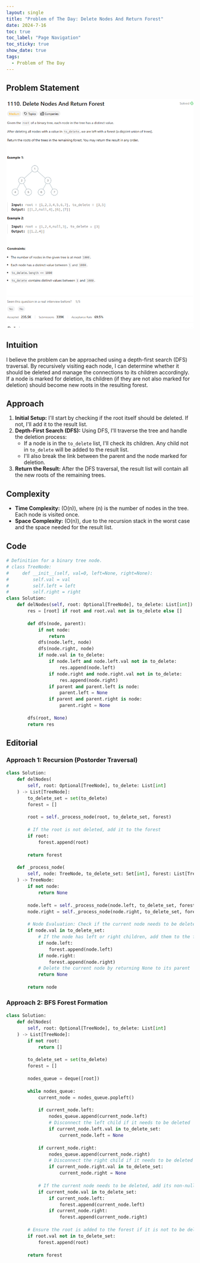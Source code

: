 ```yaml
---
layout: single
title: "Problem of The Day: Delete Nodes And Return Forest"
date: 2024-7-16
toc: true
toc_label: "Page Navigation"
toc_sticky: true
show_date: true
tags:
  - Problem of The Day
---
```


## Problem Statement

![1110](/assets/images/2024-07-16_19-49-08-problem-1110.png)

## Intuition

I believe the problem can be approached using a depth-first search (DFS) traversal. By recursively visiting each node, I can determine whether it should be deleted and manage the connections to its children accordingly. If a node is marked for deletion, its children (if they are not also marked for deletion) should become new roots in the resulting forest.

## Approach

1. **Initial Setup:** I'll start by checking if the root itself should be deleted. If not, I'll add it to the result list.
2. **Depth-First Search (DFS):** Using DFS, I'll traverse the tree and handle the deletion process:
   - If a node is in the `to_delete` list, I'll check its children. Any child not in `to_delete` will be added to the result list.
   - I'll also break the link between the parent and the node marked for deletion.
3. **Return the Result:** After the DFS traversal, the result list will contain all the new roots of the remaining trees.

## Complexity

- **Time Complexity:** \(O(n)\), where \(n\) is the number of nodes in the tree. Each node is visited once.
- **Space Complexity:** \(O(n)\), due to the recursion stack in the worst case and the space needed for the result list.

## Code

```python
# Definition for a binary tree node.
# class TreeNode:
#     def __init__(self, val=0, left=None, right=None):
#         self.val = val
#         self.left = left
#         self.right = right
class Solution:
    def delNodes(self, root: Optional[TreeNode], to_delete: List[int]) -> List[TreeNode]:
        res = [root] if root and root.val not in to_delete else []

        def dfs(node, parent):
            if not node:
                return
            dfs(node.left, node)
            dfs(node.right, node)
            if node.val in to_delete:
                if node.left and node.left.val not in to_delete:
                    res.append(node.left)
                if node.right and node.right.val not in to_delete:
                    res.append(node.right)
                if parent and parent.left is node:
                    parent.left = None
                if parent and parent.right is node:
                    parent.right = None

        dfs(root, None)
        return res
```

## Editorial

### Approach 1: Recursion (Postorder Traversal)

```python
class Solution:
    def delNodes(
        self, root: Optional[TreeNode], to_delete: List[int]
    ) -> List[TreeNode]:
        to_delete_set = set(to_delete)
        forest = []

        root = self._process_node(root, to_delete_set, forest)

        # If the root is not deleted, add it to the forest
        if root:
            forest.append(root)

        return forest

    def _process_node(
        self, node: TreeNode, to_delete_set: Set[int], forest: List[TreeNode]
    ) -> TreeNode:
        if not node:
            return None

        node.left = self._process_node(node.left, to_delete_set, forest)
        node.right = self._process_node(node.right, to_delete_set, forest)

        # Node Evaluation: Check if the current node needs to be deleted
        if node.val in to_delete_set:
            # If the node has left or right children, add them to the forest
            if node.left:
                forest.append(node.left)
            if node.right:
                forest.append(node.right)
            # Delete the current node by returning None to its parent
            return None

        return node
```

### Approach 2: BFS Forest Formation

```python
class Solution:
    def delNodes(
        self, root: Optional[TreeNode], to_delete: List[int]
    ) -> List[TreeNode]:
        if not root:
            return []

        to_delete_set = set(to_delete)
        forest = []

        nodes_queue = deque([root])

        while nodes_queue:
            current_node = nodes_queue.popleft()

            if current_node.left:
                nodes_queue.append(current_node.left)
                # Disconnect the left child if it needs to be deleted
                if current_node.left.val in to_delete_set:
                    current_node.left = None

            if current_node.right:
                nodes_queue.append(current_node.right)
                # Disconnect the right child if it needs to be deleted
                if current_node.right.val in to_delete_set:
                    current_node.right = None

            # If the current node needs to be deleted, add its non-null children to the forest
            if current_node.val in to_delete_set:
                if current_node.left:
                    forest.append(current_node.left)
                if current_node.right:
                    forest.append(current_node.right)

        # Ensure the root is added to the forest if it is not to be deleted
        if root.val not in to_delete_set:
            forest.append(root)

        return forest
```
